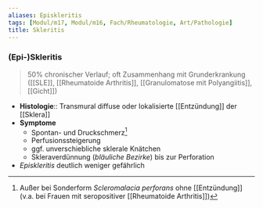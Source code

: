 ```yaml
---
aliases: Episkleritis
tags: [Modul/m17, Modul/m16, Fach/Rheumatologie, Art/Pathologie]
title: Skleritis
---
```

### (Epi-)Skleritis
> 50% chronischer Verlauf; oft Zusammenhang mit Grunderkrankung ([[SLE]], [[Rheumatoide Arthritis]], [[Granulomatose mit Polyangiitis]], [[Gicht]])
- **Histologie**:: Transmural diffuse oder lokalisierte [[Entzündung]] der [[Sklera]]
- **Symptome**
	- Spontan- und Druckschmerz[^1]
	- Perfusionssteigerung
	- ggf. unverschiebliche sklerale Knätchen
	- Skleraverdünnung (*bläuliche Bezirke*) bis zur Perforation
- *Episkleritis* deutlich weniger gefährlich

[^1]: Außer bei Sonderform *Scleromalacia perforans* ohne [[Entzündung]] (v.a. bei Frauen mit seropositiver [[Rheumatoide Arthritis]])